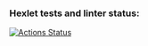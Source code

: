 ### Hexlet tests and linter status:
[![Actions Status](https://github.com/leinovladimir/layout-designer-project-lvl1/workflows/hexlet-check/badge.svg)](https://github.com/leinovladimir/layout-designer-project-lvl1/actions)